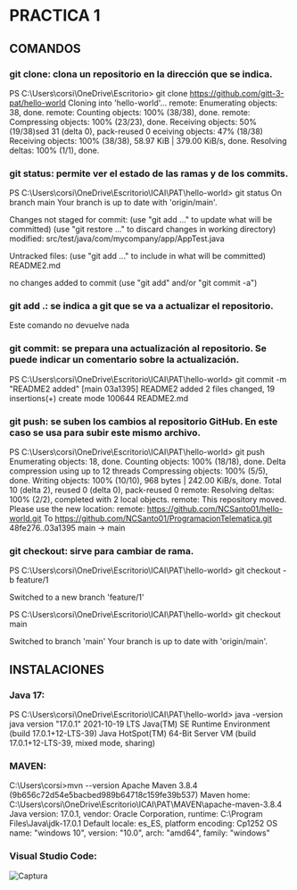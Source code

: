 # PRACTICA 1

## COMANDOS

### git clone: clona un repositorio en la dirección que se indica.

PS C:\Users\corsi\OneDrive\Escritorio> git clone https://github.com/gitt-3-pat/hello-world
Cloning into 'hello-world'...
remote: Enumerating objects: 38, done.
remote: Counting objects: 100% (38/38), done.
remote: Compressing objects: 100% (23/23), done.
Receiving objects:  50% (19/38)sed 31 (delta 0), pack-reused 0 eceiving objects:  47% (18/38)
Receiving objects: 100% (38/38), 58.97 KiB | 379.00 KiB/s, done.
Resolving deltas: 100% (1/1), done.


### git status: permite ver el estado de las ramas y de los commits.

PS C:\Users\corsi\OneDrive\Escritorio\ICAI\PAT\hello-world> git status
On branch main
Your branch is up to date with 'origin/main'.

Changes not staged for commit:
  (use "git add <file>..." to update what will be committed)
  (use "git restore <file>..." to discard changes in working directory)
        modified:   src/test/java/com/mycompany/app/AppTest.java

Untracked files:
  (use "git add <file>..." to include in what will be committed)
        README2.md

no changes added to commit (use "git add" and/or "git commit -a")


### git add .: se indica a git que se va a actualizar el repositorio. 

Este comando no devuelve nada


### git commit: se prepara una actualización al repositorio. Se puede indicar un comentario sobre la actualización.

PS C:\Users\corsi\OneDrive\Escritorio\ICAI\PAT\hello-world> git commit -m "README2 added"
[main 03a1395] README2 added
 2 files changed, 19 insertions(+)
 create mode 100644 README2.md


 ### git push: se suben los cambios al repositorio GitHub. En este caso se usa para subir este mismo archivo.

 PS C:\Users\corsi\OneDrive\Escritorio\ICAI\PAT\hello-world> git push
Enumerating objects: 18, done.
Counting objects: 100% (18/18), done.
Delta compression using up to 12 threads
Compressing objects: 100% (5/5), done.
Writing objects: 100% (10/10), 968 bytes | 242.00 KiB/s, done.
Total 10 (delta 2), reused 0 (delta 0), pack-reused 0
remote: Resolving deltas: 100% (2/2), completed with 2 local objects.
remote: This repository moved. Please use the new location:
remote:   https://github.com/NCSanto01/hello-world.git
To https://github.com/NCSanto01/ProgramacionTelematica.git
   48fe276..03a1395  main -> main


### git checkout: sirve para cambiar de rama.

PS C:\Users\corsi\OneDrive\Escritorio\ICAI\PAT\hello-world> git checkout -b feature/1
>>
Switched to a new branch 'feature/1'


PS C:\Users\corsi\OneDrive\Escritorio\ICAI\PAT\hello-world> git checkout main
>>
Switched to branch 'main'
Your branch is up to date with 'origin/main'.




## INSTALACIONES

### Java 17:

PS C:\Users\corsi\OneDrive\Escritorio\ICAI\PAT\hello-world> java -version
java version "17.0.1" 2021-10-19 LTS
Java(TM) SE Runtime Environment (build 17.0.1+12-LTS-39)
Java HotSpot(TM) 64-Bit Server VM (build 17.0.1+12-LTS-39, mixed mode, sharing)


### MAVEN:

C:\Users\corsi>mvn --version
Apache Maven 3.8.4 (9b656c72d54e5bacbed989b64718c159fe39b537)
Maven home: C:\Users\corsi\OneDrive\Escritorio\ICAI\PAT\MAVEN\apache-maven-3.8.4
Java version: 17.0.1, vendor: Oracle Corporation, runtime: C:\Program Files\Java\jdk-17.0.1
Default locale: es_ES, platform encoding: Cp1252
OS name: "windows 10", version: "10.0", arch: "amd64", family: "windows"
  

### Visual Studio Code:

![Captura](https://user-images.githubusercontent.com/78079809/151212580-1215df98-c12f-4ceb-bc0e-ee47c50408cd.PNG)




